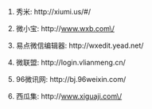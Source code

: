 1. 秀米: http:\/\/xiumi.us\/\#\/

2. 微小宝: http:\/\/www.wxb.com\/
3. 易点微信编辑器: http:\/\/wxedit.yead.net\/
4. 微联盟: http:\/\/login.vlianmeng.cn\/

5. 96微讯网: http:\/\/bj.96weixin.com\/
6. 西瓜集: http:\/\/www.xiguaji.com\/

